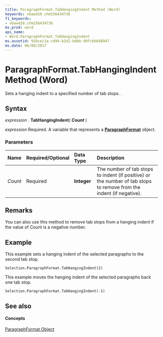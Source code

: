 ```yaml
---
title: ParagraphFormat.TabHangingIndent Method (Word)
keywords: vbawd10.chm156434736
f1_keywords:
- vbawd10.chm156434736
ms.prod: word
api_name:
- Word.ParagraphFormat.TabHangingIndent
ms.assetid: 918cec1a-cd94-b2d1-bdbb-99fcbb648947
ms.date: 06/08/2017
---
```



# ParagraphFormat.TabHangingIndent Method (Word)

Sets a hanging indent to a specified number of tab stops. .


## Syntax

 _expression_ . **TabHangingIndent**( **_Count_** )

 _expression_ Required. A variable that represents a **[ParagraphFormat](paragraphformat-object-word.md)** object.


### Parameters



|**Name**|**Required/Optional**|**Data Type**|**Description**|
|:-----|:-----|:-----|:-----|
| _Count_|Required| **Integer**|The number of tab stops to indent (if positive) or the number of tab stops to remove from the indent (if negative).|

## Remarks

You can also use this method to remove tab stops from a hanging indent if the value of Count is a negative number.


## Example

This example sets a hanging indent of the selected paragraphs to the second tab stop.


```
Selection.ParagraphFormat.TabHangingIndent(2)
```

This example moves the hanging indent of the selected paragraphs back one tab stop.




```
Selection.ParagraphFormat.TabHangingIndent(-1)
```


## See also


#### Concepts


[ParagraphFormat Object](paragraphformat-object-word.md)

